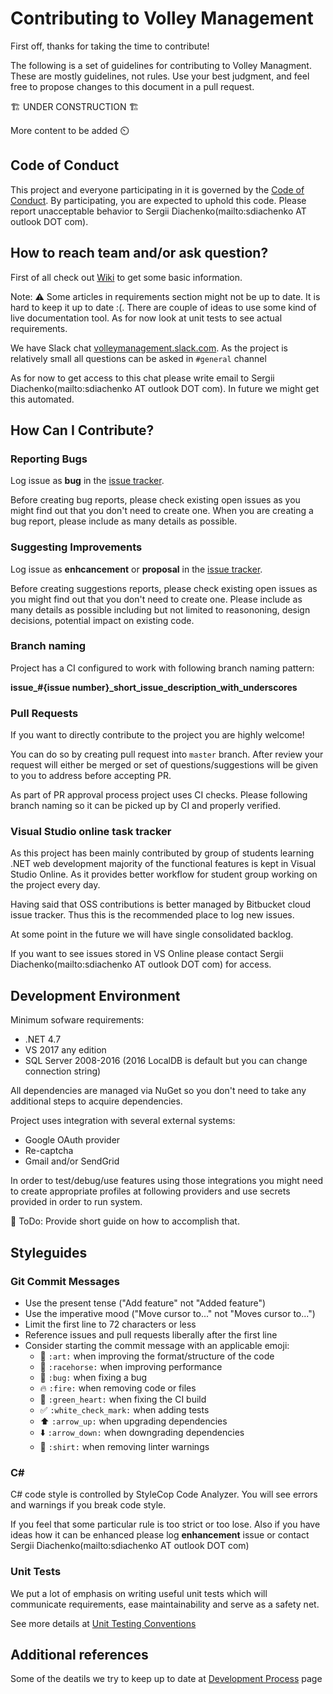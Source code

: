 # Contributing to Volley Management

First off, thanks for taking the time to contribute!

The following is a set of guidelines for contributing to Volley Managment. These are mostly guidelines, not rules. Use your best judgment, and feel free to propose changes to this document in a pull request.

🏗 UNDER CONSTRUCTION 🏗

More content to be added :timer_clock:

## Code of Conduct

This project and everyone participating in it is governed by the [Code of Conduct](/CODE_OF_CONDUCT.md). By participating, you are expected to uphold this code. Please report unacceptable behavior to Sergii Diachenko(mailto:sdiachenko AT outlook DOT com).

## How to reach team and/or ask question?

First of all check out [Wiki](https://github.com/VolleyManagement/volley-management/wiki) to get some basic information.

Note: :warning: Some articles in requirements section might not be up to date. It is hard to keep it up to date :(. There are couple of ideas to use some kind of live documentation tool. As for now look at unit tests to see actual requirements.

We have Slack chat [volleymanagement.slack.com](https://volleymanagement.slack.com/). As the project is relatively small all questions can be asked in `#general` channel

As for now to get access to this chat please write email to Sergii Diachenko(mailto:sdiachenko AT outlook DOT com). In future we might get this automated.

## How Can I Contribute?

### Reporting Bugs

Log issue as __bug__ in the [issue tracker](https://github.com/VolleyManagement/volley-management/issues).

Before creating bug reports, please check existing open issues as you might find out that you don't need to create one. When you are creating a bug report, please include as many details as possible.

### Suggesting Improvements

Log issue as __enhcancement__ or __proposal__ in the [issue tracker](https://github.com/VolleyManagement/volley-management/issues).

Before creating suggestions reports, please check existing open issues as you might find out that you don't need to create one. Please include as many details as possible including but not limited to reasononing, design decisions, potential impact on existing code.

### Branch naming

Project has a CI configured to work with following branch naming pattern:

**issue_#{issue number}_short_issue_description_with_underscores**

### Pull Requests

If you want to directly contribute to the project you are highly welcome!

You can do so by creating pull request into `master` branch. After review your request will either be merged or set of questions/suggestions will be given to you to address before accepting PR.

As part of PR approval process project uses CI checks. Please following branch naming so it can be picked up by CI and properly verified.

### Visual Studio online task tracker

As this project has been mainly contributed by group of students learning .NET web development majority of the functional features is kept in Visual Studio Online. As it provides better workflow for student group working on the project every day.

Having said that OSS contributions is better managed by Bitbucket cloud issue tracker. Thus this is the recommended place to log new issues.

At some point in the future we will have single consolidated backlog.

If you want to see issues stored in VS Online please contact Sergii Diachenko(mailto:sdiachenko AT outlook DOT com) for access.

## Development Environment

Minimum sofware requirements:

* .NET 4.7
* VS 2017 any edition
* SQL Server 2008-2016 (2016 LocalDB is default but you can change connection string)

All dependencies are managed via NuGet so you don't need to take any additional steps to acquire dependencies.

Project uses integration with several external systems:

* Google OAuth provider
* Re-captcha
* Gmail and/or SendGrid

In order to test/debug/use features using those integrations you might need to create appropriate profiles at following providers and use secrets provided in order to run system.

🚧 ToDo: Provide short guide on how to accomplish that.

## Styleguides

### Git Commit Messages

* Use the present tense ("Add feature" not "Added feature")
* Use the imperative mood ("Move cursor to..." not "Moves cursor to...")
* Limit the first line to 72 characters or less
* Reference issues and pull requests liberally after the first line
* Consider starting the commit message with an applicable emoji:
  * :art: `:art:` when improving the format/structure of the code
  * :racehorse: `:racehorse:` when improving performance
  * :bug: `:bug:` when fixing a bug
  * :fire: `:fire:` when removing code or files
  * :green_heart: `:green_heart:` when fixing the CI build
  * :white_check_mark: `:white_check_mark:` when adding tests
  * :arrow_up: `:arrow_up:` when upgrading dependencies
  * :arrow_down: `:arrow_down:` when downgrading dependencies
  * :shirt: `:shirt:` when removing linter warnings

### C#

C# code style is controlled by StyleCop Code Analyzer. You will see errors and warnings if you break code style.

If you feel that some particular rule is too strict or too lose. Also if you have ideas how it can be enhanced please log __enhancement__ issue or contact Sergii Diachenko(mailto:sdiachenko AT outlook DOT com)

### Unit Tests

We put a lot of emphasis on writing useful unit tests which will communicate requirements, ease maintainability and serve as a safety net.

See more details at [Unit Testing Conventions](../../wiki/Unit-Testing-Conventions)

## Additional references

Some of the deatils we try to keep up to date at [Development Process](../../wiki/Development-Process) page